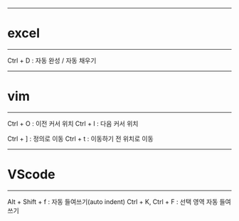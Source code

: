 -------------------------------------------------------------
# excel
-------------------------------------------------------------
Ctrl + D	: 자동 완성 / 자동 채우기

-------------------------------------------------------------
# vim
-------------------------------------------------------------
Ctrl + O	: 이전 커서 위치
Ctrl + I	: 다음 커서 위치

Ctrl + ]	: 정의로 이동
Ctrl + t	: 이동하기 전 위치로 이동

-------------------------------------------------------------
# VScode
-------------------------------------------------------------
Alt + Shift + f		:	자동 들여쓰기(auto indent)
Ctrl + K, Ctrl + F	:	선택 영역 자동 들여쓰기

